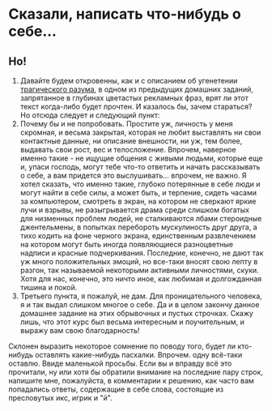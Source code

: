 # Сказали, написать что-нибудь о себе... 

## Но! 

1. Давайте будем откровенны, как и с описанием об угенетении [трагического разума](https://megalektsii.ru/s92259t14.html "Это просто первый попавшийся сайт, на котором описывается этот термин"), в одном из предыдущих домашних заданий, запрятанное в глубинах цветастых рекламных фраз, врят ли этот текст когда-либо будет прочтен. И казалось бы, зачем стараться? Но отсюда следует и следующий пункт:
2. Почему бы и не попробовать. Простите уж, личность у меня скромная, и весьма закрытая, которая не любит выставлять ни свои контактные данные, ни описание внешности, ни уж, тем более, выдавать свои рост, вес и телосложение. Впрочем, наверное именно такие - не ищущие общения с живыми людьми, которые еще и, упаси господь, могут тебе что-то ответить и начать рассказывать о себе, а вам придется это выслушивать... впрочем, не важно. Я хотел сказать, что именно такие, глубоко потерянные в себе люди и могут найти в себе силы, а может быть, и терпение, сидеть часами за компьютером, смотреть в экран, на котором не сверкают яркие лучи и взрывы, не разыгрывается драма среди слишком богатых для низменных проблем людей, не сталкиваются лбами стероидные джентельмены, в попытках перебороть мускулиность друг друга, а тихо кодить на фоне черного экрана, единственным развлечением на котором могут быть иногда появляющиеся разноцветные надписи и красные подчеркивания. Последние, конечно, не дают так уж много положительных эмоций, но все-таки вносят свою лепту в разгон, так называемой некоторыми активными личностями, скуки. Хотя для нас, конечно, это ничто иное, как любимая и долгожданная тишина и покой.
3. Третьего пункта, я пожалуй, не дам. Для проницательного человека, я и так выдал слишком многое о себе. Да и в целом закончу данное домашнее задание на этих обрывочных и пустых строчках. Скажу лишь, что этот курс был весьма интересным и поучительным, и выражу вам свою благодарность!

Склонен выразить некоторое сомнение по поводу того, будет ли кто-нибудь оставлять какие-нибудь пасхалки. Впрочем. одну всё-таки оставлю. Ввиде маленькой просьбы. Если вы и вправду всё это прочитали, ну или хотя бы обратили внимание на последние пару строк, напишите мне, пожалуйста, в комментарии к решению, как часто вам попадались ответы, содержащие в себе слова, состоящие из пресловутых икс, игрик и "й".